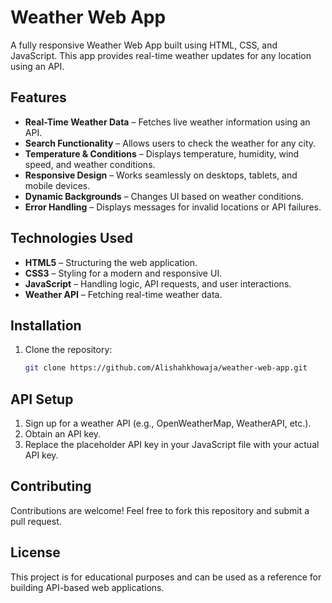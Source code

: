 # Weather Web App

A fully responsive Weather Web App built using HTML, CSS, and JavaScript. This app provides real-time weather updates for any location using an API.

## Features

- **Real-Time Weather Data** – Fetches live weather information using an API.
- **Search Functionality** – Allows users to check the weather for any city.
- **Temperature & Conditions** – Displays temperature, humidity, wind speed, and weather conditions.
- **Responsive Design** – Works seamlessly on desktops, tablets, and mobile devices.
- **Dynamic Backgrounds** – Changes UI based on weather conditions.
- **Error Handling** – Displays messages for invalid locations or API failures.

## Technologies Used

- **HTML5** – Structuring the web application.
- **CSS3** – Styling for a modern and responsive UI.
- **JavaScript** – Handling logic, API requests, and user interactions.
- **Weather API** – Fetching real-time weather data.

## Installation

1. Clone the repository:

   ```bash
   git clone https://github.com/Alishahkhowaja/weather-web-app.git
   ```

## API Setup

1. Sign up for a weather API (e.g., OpenWeatherMap, WeatherAPI, etc.).
2. Obtain an API key.
3. Replace the placeholder API key in your JavaScript file with your actual API key.


## Contributing

Contributions are welcome! Feel free to fork this repository and submit a pull request.

## License

This project is for educational purposes and can be used as a reference for building API-based web applications.

